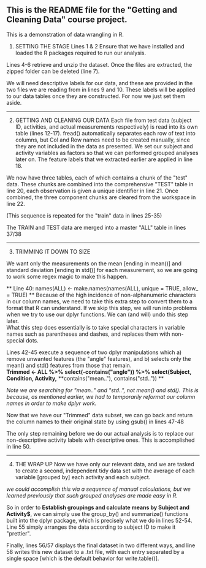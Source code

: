 
This is the README file for the "Getting and Cleaning Data" course project.
-------------------------------------------------------------------
This is a demonstration of data wrangling in R. 

1) SETTING THE STAGE
Lines 1 & 2 Ensure that we have installed and loaded the R packages required to run our analysis.

Lines 4-6 retrieve and unzip the dataset.  Once the files are extracted, the zipped folder can be deleted (line 7).

We will need descriptive labels for our data, and these are provided in the two files we are reading from in lines 9 and 10.  These labels will be applied to our data tables once they are constructed.  For now we just set them aside.

---------------------------------------------------------
2) GETTING AND CLEANING OUR DATA
Each file from test data (subject ID, activities, and actual measurements respectively) is read into its own table (lines 12-17).  fread() automatically separates each row of text into columns, but Col and Row names need to be created manually, since they are not included in the data as presented.  We set our subject and activity variables as factors so that we can performed grouped analyses later on.  The feature labels that we extracted earlier are applied in line 18.  

We now have three tables, each of which contains a chunk of the "test" data.  These chunks are combined into the comprehensive "TEST" table in line 20, each observation is given a unique identifier in line 21.  Once combined, the three component chunks are cleared from the workspace in line 22. 

(This sequence is repeated for the "train" data in lines 25-35)

The TRAIN and TEST data are merged into a master "ALL" table in lines 37/38

----------------------------------------------------------
3) TRIMMING IT DOWN TO SIZE

We want only the measurements on the mean [ending in mean()] and standard deviation [ending in std()] for each measurement, so we are going to work some regex magic to make this happen.  

** Line 40: names(ALL) <- make.names(names(ALL), unique = TRUE, allow_ = TRUE) **  Because of the high incidence of non-alphanumeric characters in our column names, we need to take this extra step to convert them to a format that R can understand.  If we skip this step, we will run into problems when we try to use our dplyr functions.  We can (and will) undo this step later.  
What this step does essentially is to take special characters in variable names such as parentheses and dashes, and replaces them with non-special dots.  

Lines 42-45 execute a sequence of two dplyr manipulations which a) remove unwanted features (the "angle" features), and b) selects only the mean() and std() features from those that remain.  
**Trimmed <- ALL %>%**
        **select(-contains("angle")) %>%**
        **select(Subject, Condition, Activity,** 
               **contains("mean.."), contains("std..")) **
               
*Note we are searching for "mean.." and "std..", not mean() and std().  This is because, as mentioned earlier, we had to temporarily reformat our column names in order to make dplyr work.*

Now that we have our "Trimmed" data subset, we can go back and return the column names to their original state by using gsub() in lines 47-48

The only step remaining before we do our actual analysis is to replace our non-descriptive activity labels with descriptive ones.  This is accomplished in line 50.

--------------------------------------
4) THE WRAP UP
Now we have only our relevant data, and we are tasked to create a second, independent tidy data set with the average of each variable [grouped by] each activity and each subject.

*we could accomplish this via a sequence of manual calculations, but we learned previously that such grouped analyses are made easy in R.*     

So in order to **Establish groupings and calculate means by Subject and Activity$**, we can simply use the group_by() and summarize() functions built into the dplyr package, which is precisely what we do in lines 52-54.  
Line 55 simply arranges the data according to subject ID to make it "prettier". 

Finally, lines 56/57 displays the final dataset in two different ways, and line 58 writes this new dataset to a .txt file, with each entry separated by a single space [which is the default behavior for write.table()].  
